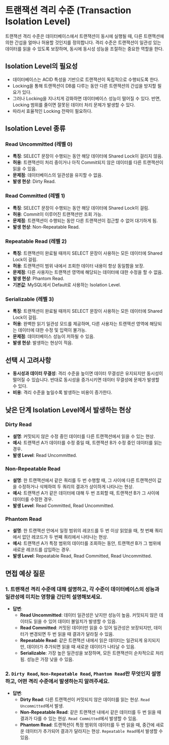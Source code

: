 # 트랜잭션 격리 수준 (Transaction Isolation Level)

트랜잭션 격리 수준은 데이터베이스에서 트랜잭션이 동시에 실행될 때, 다른 트랜잭션에 의한 간섭을 얼마나 허용할 것인지를 정의합니다. 격리 수준은 트랜잭션이 일관성 있는 데이터를 읽을 수 있도록 보장하며, 동시에 동시성 성능을 조절하는 중요한 역할을 한다.

## Isolation Level의 필요성

- 데이터베이스는 ACID 특성을 기반으로 트랜잭션이 독립적으로 수행되도록 한다.
- Locking을 통해 트랜잭션이 DB를 다루는 동안 다른 트랜잭션의 간섭을 방지할 필요가 있다.
- 그러나 Locking을 지나치게 강화하면 데이터베이스 성능이 떨어질 수 있다. 반면, Locking 범위를 줄이면 잘못된 데이터 처리 문제가 발생할 수 있다.
- 따라서 효율적인 Locking 전략이 필요하다.

## Isolation Level 종류

### Read Uncommitted (레벨 0)
- **특징**: SELECT 문장이 수행되는 동안 해당 데이터에 Shared Lock이 걸리지 않음.
- **허용**: 트랜잭션이 처리 중이거나 아직 Commit되지 않은 데이터를 다른 트랜잭션이 읽을 수 있음.
- **문제점**: 데이터베이스의 일관성을 유지할 수 없음.
- **발생 현상**: Dirty Read.

### Read Committed (레벨 1)
- **특징**: SELECT 문장이 수행되는 동안 해당 데이터에 Shared Lock이 걸림.
- **허용**: Commit이 이루어진 트랜잭션만 조회 가능.
- **문제점**: 트랜잭션이 수행되는 동안 다른 트랜잭션이 접근할 수 없어 대기하게 됨.
- **발생 현상**: Non-Repeatable Read.

### Repeatable Read (레벨 2)
- **특징**: 트랜잭션이 완료될 때까지 SELECT 문장이 사용하는 모든 데이터에 Shared Lock이 걸림.
- **허용**: 트랜잭션이 범위 내에서 조회한 데이터 내용이 항상 동일함을 보장.
- **문제점**: 다른 사용자는 트랜잭션 영역에 해당되는 데이터에 대한 수정을 할 수 없음.
- **발생 현상**: Phantom Read.
- **기본값**: MySQL에서 Default로 사용하는 Isolation Level.

### Serializable (레벨 3)
- **특징**: 트랜잭션이 완료될 때까지 SELECT 문장이 사용하는 모든 데이터에 Shared Lock이 걸림.
- **허용**: 완벽한 읽기 일관성 모드를 제공하며, 다른 사용자는 트랜잭션 영역에 해당되는 데이터에 대한 수정 및 입력이 불가능.
- **문제점**: 데이터베이스 성능이 저하될 수 있음.
- **발생 현상**: 발생하는 현상이 적음.

## 선택 시 고려사항

- **동시성과 데이터 무결성**: 격리 수준을 높이면 데이터 무결성은 유지되지만 동시성이 떨어질 수 있습니다. 반대로 동시성을 증가시키면 데이터 무결성에 문제가 발생할 수 있다.
- **비용**: 격리 수준을 높일수록 발생하는 비용이 증가한다.

## 낮은 단계 Isolation Level에서 발생하는 현상

### Dirty Read
- **설명**: 커밋되지 않은 수정 중인 데이터를 다른 트랜잭션에서 읽을 수 있는 현상.
- **예시**: 트랜잭션 A가 데이터를 수정 중일 때, 트랜잭션 B가 수정 중인 데이터를 읽는 경우.
- **발생 Level**: Read Uncommitted.

### Non-Repeatable Read
- **설명**: 한 트랜잭션에서 같은 쿼리를 두 번 수행할 때, 그 사이에 다른 트랜잭션이 값을 수정하거나 삭제하여 두 쿼리의 결과가 상이하게 나타나는 현상.
- **예시**: 트랜잭션 A가 같은 데이터에 대해 두 번 조회할 때, 트랜잭션 B가 그 사이에 데이터를 수정한 경우.
- **발생 Level**: Read Committed, Read Uncommitted.

### Phantom Read
- **설명**: 한 트랜잭션 안에서 일정 범위의 레코드를 두 번 이상 읽었을 때, 첫 번째 쿼리에서 없던 레코드가 두 번째 쿼리에서 나타나는 현상.
- **예시**: 트랜잭션 A가 특정 범위의 데이터를 조회하는 동안, 트랜잭션 B가 그 범위에 새로운 레코드를 삽입하는 경우.
- **발생 Level**: Repeatable Read, Read Committed, Read Uncommitted.

## 면접 예상 질문

### 1. 트랜잭션 격리 수준에 대해 설명하고, 각 수준이 데이터베이스의 성능과 일관성에 미치는 영향을 간단히 설명해보세요.

- **답변**:
  - **Read Uncommitted**: 데이터 일관성은 낮지만 성능이 높음. 커밋되지 않은 데이터도 읽을 수 있어 데이터 불일치가 발생할 수 있음.
  - **Read Committed**: 커밋된 데이터만 읽을 수 있어 일관성은 보장되지만, 데이터가 변경되면 두 번 읽을 때 결과가 달라질 수 있음.
  - **Repeatable Read**: 같은 트랜잭션 내에서 읽은 데이터는 일관되게 유지되지만, 데이터가 추가되면 읽을 때 새로운 데이터가 나타날 수 있음.
  - **Serializable**: 가장 높은 일관성을 보장하며, 모든 트랜잭션이 순차적으로 처리됨. 성능은 가장 낮을 수 있음.

### 2. `Dirty Read`, `Non-Repeatable Read`, `Phantom Read`란 무엇인지 설명하고, 어떤 격리 수준에서 발생하는지 알려주세요.
- **답변**:
  - **Dirty Read**: 다른 트랜잭션이 커밋되지 않은 데이터를 읽는 현상. `Read Uncommitted`에서 발생.
  - **Non-Repeatable Read**: 같은 트랜잭션 내에서 같은 데이터를 두 번 읽을 때 결과가 다를 수 있는 현상. `Read Committed`에서 발생할 수 있음.
  - **Phantom Read**: 트랜잭션이 특정 범위의 데이터를 두 번 읽을 때, 중간에 새로운 데이터가 추가되어 결과가 달라지는 현상. `Repeatable Read`에서 발생할 수 있음.


